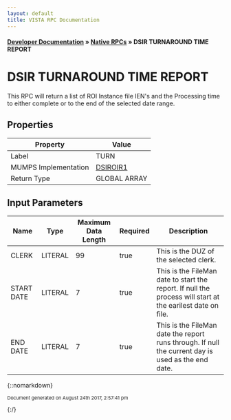 ```yaml
---
layout: default
title: VISTA RPC Documentation
---
```


#### [Developer Documentation](../index) &#187; [Native RPCs](TableOfContents) &#187; DSIR TURNAROUND TIME REPORT<br/>
# DSIR TURNAROUND TIME REPORT

This RPC will return a list of ROI Instance file IEN's and the Processing time to either complete or to the end of the selected date range.

## Properties

Property | Value
--- | ---
Label | TURN
MUMPS Implementation | [DSIROIR1](http://code.osehra.org/dox/Routine_DSIROIR1_source.html)
Return Type | GLOBAL ARRAY


## Input Parameters

Name | Type | Maximum Data Length | Required | Description
--- | --- | --- | --- | ---
CLERK | LITERAL | 99 | true | This is the DUZ of the selected clerk.
START DATE | LITERAL | 7 | true | This is the FileMan date to start the report.  If null the process will start at the earilest date on file.
END DATE | LITERAL | 7 | true | This is the FileMan date the report runs through.  If null the current day is used as the end date.



{::nomarkdown} <br/><p style="font-size: 11px">Document generated on August 24th 2017, 2:57:41 pm</p>{:/}